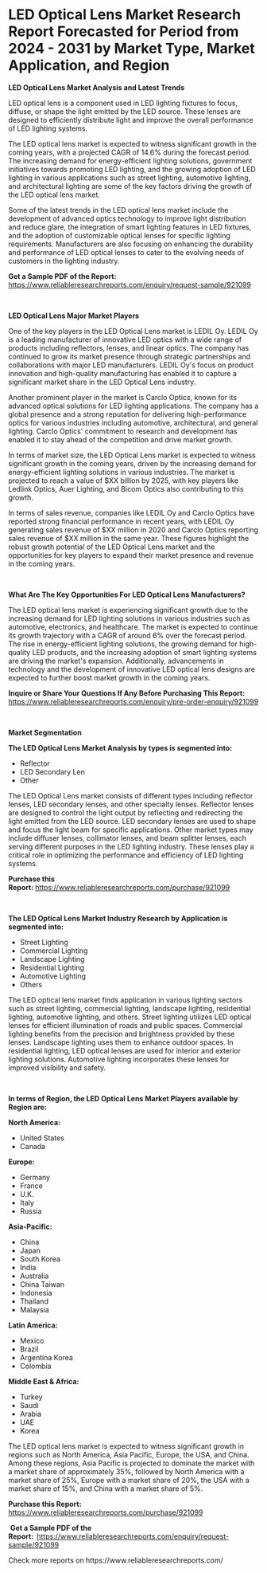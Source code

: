 <p><h1>LED Optical Lens Market Research Report Forecasted for Period from 2024 -  2031 by Market Type, Market Application, and Region</h1></p><p><strong>LED Optical Lens Market Analysis and Latest Trends</strong></p>
<p><p>LED optical lens is a component used in LED lighting fixtures to focus, diffuse, or shape the light emitted by the LED source. These lenses are designed to efficiently distribute light and improve the overall performance of LED lighting systems.</p><p>The LED optical lens market is expected to witness significant growth in the coming years, with a projected CAGR of 14.6% during the forecast period. The increasing demand for energy-efficient lighting solutions, government initiatives towards promoting LED lighting, and the growing adoption of LED lighting in various applications such as street lighting, automotive lighting, and architectural lighting are some of the key factors driving the growth of the LED optical lens market.</p><p>Some of the latest trends in the LED optical lens market include the development of advanced optics technology to improve light distribution and reduce glare, the integration of smart lighting features in LED fixtures, and the adoption of customizable optical lenses for specific lighting requirements. Manufacturers are also focusing on enhancing the durability and performance of LED optical lenses to cater to the evolving needs of customers in the lighting industry.</p></p>
<p><strong>Get a Sample PDF of the Report:&nbsp;</strong> <a href="https://www.reliableresearchreports.com/enquiry/request-sample/921099">https://www.reliableresearchreports.com/enquiry/request-sample/921099</a></p>
<p>&nbsp;</p>
<p><strong>LED Optical Lens Major Market Players</strong></p>
<p><p>One of the key players in the LED Optical Lens market is LEDIL Oy. LEDIL Oy is a leading manufacturer of innovative LED optics with a wide range of products including reflectors, lenses, and linear optics. The company has continued to grow its market presence through strategic partnerships and collaborations with major LED manufacturers. LEDIL Oy's focus on product innovation and high-quality manufacturing has enabled it to capture a significant market share in the LED Optical Lens industry.</p><p>Another prominent player in the market is Carclo Optics, known for its advanced optical solutions for LED lighting applications. The company has a global presence and a strong reputation for delivering high-performance optics for various industries including automotive, architectural, and general lighting. Carclo Optics' commitment to research and development has enabled it to stay ahead of the competition and drive market growth.</p><p>In terms of market size, the LED Optical Lens market is expected to witness significant growth in the coming years, driven by the increasing demand for energy-efficient lighting solutions in various industries. The market is projected to reach a value of $XX billion by 2025, with key players like Ledlink Optics, Auer Lighting, and Bicom Optics also contributing to this growth.</p><p>In terms of sales revenue, companies like LEDIL Oy and Carclo Optics have reported strong financial performance in recent years, with LEDIL Oy generating sales revenue of $XX million in 2020 and Carclo Optics reporting sales revenue of $XX million in the same year. These figures highlight the robust growth potential of the LED Optical Lens market and the opportunities for key players to expand their market presence and revenue in the coming years.</p></p>
<p>&nbsp;</p>
<p><strong>What Are The Key Opportunities For LED Optical Lens Manufacturers?</strong></p>
<p><p>The LED optical lens market is experiencing significant growth due to the increasing demand for LED lighting solutions in various industries such as automotive, electronics, and healthcare. The market is expected to continue its growth trajectory with a CAGR of around 6% over the forecast period. The rise in energy-efficient lighting solutions, the growing demand for high-quality LED products, and the increasing adoption of smart lighting systems are driving the market's expansion. Additionally, advancements in technology and the development of innovative LED optical lens designs are expected to further boost market growth in the coming years.</p></p>
<p><strong>Inquire or Share Your Questions If Any Before Purchasing This Report:</strong> <a href="https://www.reliableresearchreports.com/enquiry/pre-order-enquiry/921099">https://www.reliableresearchreports.com/enquiry/pre-order-enquiry/921099</a></p>
<p>&nbsp;</p>
<p><strong>Market Segmentation</strong></p>
<p><strong>The LED Optical Lens Market Analysis by types is segmented into:</strong></p>
<p><ul><li>Reflector</li><li>LED Secondary Len</li><li>Other</li></ul></p>
<p><p>The LED Optical Lens market consists of different types including reflector lenses, LED secondary lenses, and other specialty lenses. Reflector lenses are designed to control the light output by reflecting and redirecting the light emitted from the LED source. LED secondary lenses are used to shape and focus the light beam for specific applications. Other market types may include diffuser lenses, collimator lenses, and beam splitter lenses, each serving different purposes in the LED lighting industry. These lenses play a critical role in optimizing the performance and efficiency of LED lighting systems.</p></p>
<p><strong>Purchase this Report:&nbsp;</strong><a href="https://www.reliableresearchreports.com/purchase/921099">https://www.reliableresearchreports.com/purchase/921099</a></p>
<p>&nbsp;</p>
<p><strong>The LED Optical Lens Market Industry Research by Application is segmented into:</strong></p>
<p><ul><li>Street Lighting</li><li>Commercial Lighting</li><li>Landscape Lighting</li><li>Residential Lighting</li><li>Automotive Lighting</li><li>Others</li></ul></p>
<p><p>The LED optical lens market finds application in various lighting sectors such as street lighting, commercial lighting, landscape lighting, residential lighting, automotive lighting, and others. Street lighting utilizes LED optical lenses for efficient illumination of roads and public spaces. Commercial lighting benefits from the precision and brightness provided by these lenses. Landscape lighting uses them to enhance outdoor spaces. In residential lighting, LED optical lenses are used for interior and exterior lighting solutions. Automotive lighting incorporates these lenses for improved visibility and safety.</p></p>
<p>&nbsp;</p>
<p><strong>In terms of Region, the LED Optical Lens Market Players available by Region are:</strong></p>
<p>
    <p> <strong> North America: </strong>
        <ul>
            <li>United States</li>
            <li>Canada</li>
        </ul>
        </p> 
    <p> <strong> Europe: </strong>
        <ul>
            <li>Germany</li>
            <li>France</li>
            <li>U.K.</li>
            <li>Italy</li>
            <li>Russia</li>
        </ul>
        </p> 
    <p> <strong> Asia-Pacific: </strong>
        <ul>
            <li>China</li>
            <li>Japan</li>
            <li>South Korea</li>
            <li>India</li>
            <li>Australia</li>
            <li>China Taiwan</li>
            <li>Indonesia</li>
            <li>Thailand</li>
            <li>Malaysia</li>
        </ul>
        </p> 
    <p> <strong> Latin America: </strong>
        <ul>
            <li>Mexico</li>
            <li>Brazil</li>
            <li>Argentina Korea</li>
            <li>Colombia</li>
        </ul>
        </p> 
    <p> <strong> Middle East & Africa: </strong>
        <ul>
            <li>Turkey</li>
            <li>Saudi</li>
            <li>Arabia</li>
            <li>UAE</li>
            <li>Korea</li>
        </ul>
    </p>
    </p>
<p><p>The LED optical lens market is expected to witness significant growth in regions such as North America, Asia Pacific, Europe, the USA, and China. Among these regions, Asia Pacific is projected to dominate the market with a market share of approximately 35%, followed by North America with a market share of 25%, Europe with a market share of 20%, the USA with a market share of 15%, and China with a market share of 5%.</p></p>
<p><strong>Purchase this Report: </strong><a href="https://www.reliableresearchreports.com/purchase/921099">https://www.reliableresearchreports.com/purchase/921099</a></p>
<p>&nbsp;<strong>Get a Sample PDF of the Report:&nbsp;&nbsp;</strong><a href="https://www.reliableresearchreports.com/enquiry/request-sample/921099">https://www.reliableresearchreports.com/enquiry/request-sample/921099</a></p>
<p><strong></strong></p>
<p>Check more reports on https://www.reliableresearchreports.com/</p>